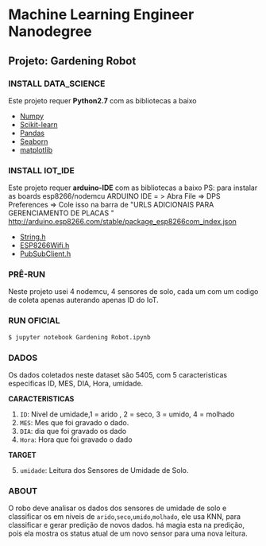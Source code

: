 # Machine Learning Engineer Nanodegree
## Projeto: Gardening Robot 

### INSTALL DATA_SCIENCE

Este projeto requer **Python2.7** com as bibliotecas a baixo
- [Numpy](https://www.numpy.org/)
- [Scikit-learn](http://scikit-learn.org/stable/)
- [Pandas](http://pandas.pydata.org/)
- [Seaborn](https://seaborn.pydata.org/)
- [matplotlib](http://matplotlib.org/)

### INSTALL IOT_IDE

Este projeto requer **arduino-IDE** com as bibliotecas a baixo
PS: para instalar as boards esp8266/nodemcu 
ARDUINO IDE = >
Abra File => 
DPS Preferences => Cole isso na barra de
"URLS ADICIONAIS PARA GERENCIAMENTO DE PLACAS "
 http://arduino.esp8266.com/stable/package_esp8266com_index.json

- [String.h](https://www.arduino.cc/reference/en/language/variables/data-types/stringobject/)
- [ESP8266Wifi.h](http://arduino-esp8266.readthedocs.io/en/latest/esp8266wifi/readme.html)
- [PubSubClient.h](https://pubsubclient.knolleary.net/api.html)

### PRÊ-RUN 
Neste projeto usei 4 nodemcu, 4 sensores de solo, cada 
um com um codigo de coleta apenas auterando apenas ID
do IoT.

### RUN OFICIAL
```bash
$ jupyter notebook Gardening Robot.ipynb
```

### DADOS
Os dados coletados neste dataset são 5405, com 5 caracteristicas especificas 
ID, MES, DIA, Hora, umidade.

**CARACTERISTICAS**
1. ``ID``: Nivel de umidade,1 = arido , 2 = seco, 3 = umido, 4 = molhado 
2. ``MES``: Mes que foi gravado o dado.
3. ``DIA``: dia que foi gravado os dado
4. ``Hora``: Hora que foi gravado o dado

**TARGET**

5. ``umidade``: Leitura dos Sensores de Umidade de Solo.

### ABOUT
O robo deve analisar os dados dos sensores de umidade de solo e classificar 
os em niveis de ``arido``,``seco``,``umido``,``molhado``, ele 
usa KNN, para classificar e gerar predição de novos dados.
há magia esta na predição, pois ela mostra os status atual de um novo sensor para uma nova leitura.


